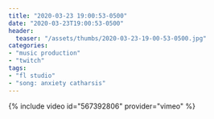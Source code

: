 ```yaml
---
title: "2020-03-23 19:00:53-0500"
date: "2020-03-23T19:00:53-0500"
header:
  teaser: "/assets/thumbs/2020-03-23-19-00-53-0500.jpg"
categories:
- "music production"
- "twitch"
tags:
- "fl studio"
- "song: anxiety catharsis"
---
```

{% include video id="567392806" provider="vimeo" %}
